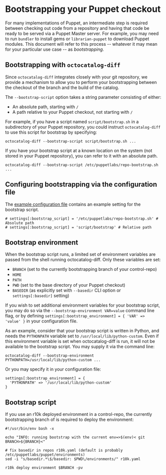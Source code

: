 # Bootstrapping your Puppet checkout

For many implementations of Puppet, an intermediate step is required between checking out code from a repository and having that code be ready to be served via a Puppet Master server. For example, you may need to run `bundler` to install gems or `librarian-puppet` to download Puppet modules. This document will refer to this process -- whatever it may mean for your particular use case -- as *bootstrapping*.

## Bootstrapping with `octocatalog-diff`

Since `octocatalog-diff` integrates closely with your git repository, we provide a mechanism to allow you to perform your bootstrapping between the checkout of the branch and the build of the catalog.

The `--bootstrap-script` option takes a string parameter consisting of either:

  - An absolute path, starting with `/`
  - A path relative to your Puppet checkout, not starting with `/`

For example, if you have a script named `script/bootstrap.sh` in a subdirectory of your Puppet repository, you could instruct `octocatalog-diff` to use this script for bootstrap by specifying:

```
octocatalog-diff --bootstrap-script script/bootstrap.sh ...
```

If you have your bootstrap script at a known location on the system (not stored in your Puppet repository), you can refer to it with an absolute path.

```
octocatalog-diff --bootstrap-script /etc/puppetlabs/repo-bootstrap.sh ...
```

## Configuring bootstrapping via the configuration file

The [example configuration file](/examples/octocatalog-diff.cfg.rb) contains an example setting for the bootstrap script.

```
# settings[:bootstrap_script] = '/etc/puppetlabs/repo-bootstrap.sh' # Absolute path
# settings[:bootstrap_script] = 'script/bootstrap' # Relative path
```

## Bootstrap environment

When the bootstrap script runs, a limited set of environment variables are passed from the shell running octocatalog-diff. Only these variables are set:

- `BRANCH` (set to the currently bootstrapping branch of your control-repo)
- `HOME`
- `PATH`
- `PWD` (set to the base directory of your Puppet checkout)
- `BASEDIR` (as explicitly set with `--basedir` CLI option or `settings[:basedir]` setting)

If you wish to set additional environment variables for your bootstrap script, you may do so via the `--bootstrap-environment VAR=value` command line flag, or by defining `settings[:bootstrap_environment] = { 'VAR' => 'value' }` in your configuration file.

As an example, consider that your bootstrap script is written in Python, and needs the `PYTHONPATH` variable set to `/usr/local/lib/python-custom`. Even if this environment variable is set when octocatalog-diff is run, it will not be available to the bootstrap script. You may supply it via the command line:

```
octocatalog-diff --bootstrap-environment PYTHONPATH=/usr/local/lib/python-custom ...
```

Or you may specify it in your configuration file:

```
settings[:bootstrap_environment] = {
  'PYTHONPATH' => '/usr/local/lib/python-custom'
}
```

## Bootstrap script

If you use an r10k deployed environment in a control-repo, the currently bootstrapping branch of is required to deploy the environment:

```
#!/usr/bin/env bash -x

echo "INFO: running bootstrap with the current env=>$(env)< git BRANCH>${BRANCH}<"

# fix basedir in repos r10k.yaml (default is probably /etc/puppetlabs/puppet/environments)
sed -i "s/basedir.*\$/basedir: $PWD\/environments/" r10k.yaml

r10k deploy environment $BRANCH -pv

```
